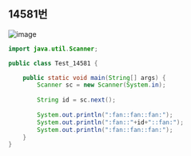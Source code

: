 ## 14581번

![image](https://user-images.githubusercontent.com/70584146/157630587-e9204eca-82af-4989-94d0-2b6e8a96b69e.png)
```java
import java.util.Scanner;

public class Test_14581 {

	public static void main(String[] args) {
		Scanner sc = new Scanner(System.in);
		
		String id = sc.next();
		
		System.out.println(":fan::fan::fan:");
		System.out.println(":fan::"+id+"::fan:");
		System.out.println(":fan::fan::fan:");
	}
}
```
